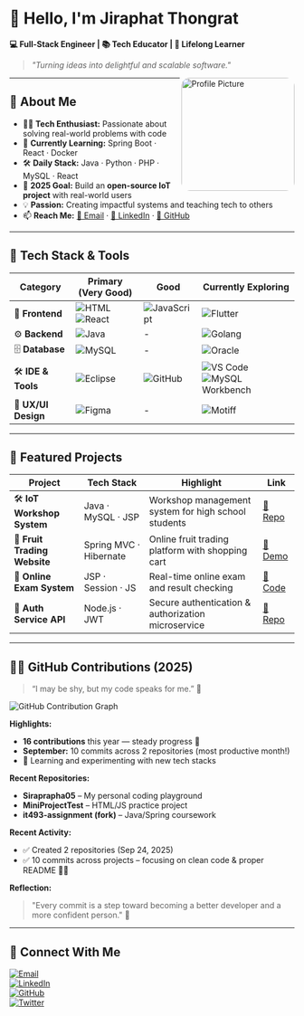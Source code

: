 # 👋 Hello, I'm **Jiraphat Thongrat**

**💻 Full-Stack Engineer | 📚 Tech Educator | 🌱 Lifelong Learner**  
> _"Turning ideas into delightful and scalable software."_  

<img align="right" alt="Profile Picture" width="200" src="YOUR_PROFILE_IMAGE_URL" style="border-radius: 15px;">

---

## 🚀 About Me  
- 👨‍💻 **Tech Enthusiast:** Passionate about solving real-world problems with code  
- 🌱 **Currently Learning:** Spring Boot · React · Docker  
- 🛠 **Daily Stack:** Java · Python · PHP · MySQL · React  
- 🎯 **2025 Goal:** Build an **open-source IoT project** with real-world users  
- 💡 **Passion:** Creating impactful systems and teaching tech to others  
- 📫 **Reach Me:** [📧 Email](mailto:makhan2888@gmail.com) · [💼 LinkedIn](#) · [🐙 GitHub](#)

---

## 🧰 Tech Stack & Tools  

| **Category** | **Primary (Very Good)** | **Good** | **Currently Exploring** |
|-------------|------------------------|---------|-----------------------|
| 🎨 **Frontend** | ![HTML](https://img.shields.io/badge/HTML-E34F26?style=for-the-badge&logo=html5&logoColor=white) ![React](https://img.shields.io/badge/React-20232A?style=for-the-badge&logo=react&logoColor=61DAFB) | ![JavaScript](https://img.shields.io/badge/JavaScript-F7DF1E?style=for-the-badge&logo=javascript&logoColor=black) | ![Flutter](https://img.shields.io/badge/Flutter-02569B?style=for-the-badge&logo=flutter&logoColor=white) |
| ⚙️ **Backend** | ![Java](https://img.shields.io/badge/Java-007396?style=for-the-badge&logo=java&logoColor=white) | - | ![Golang](https://img.shields.io/badge/Go-00ADD8?style=for-the-badge&logo=go&logoColor=white) |
| 🗄 **Database** | ![MySQL](https://img.shields.io/badge/MySQL-4479A1?style=for-the-badge&logo=mysql&logoColor=white) | - | ![Oracle](https://img.shields.io/badge/Oracle-F80000?style=for-the-badge&logo=oracle&logoColor=white) |
| 🛠 **IDE & Tools** | ![Eclipse](https://img.shields.io/badge/Eclipse-2C2255?style=for-the-badge&logo=eclipse&logoColor=white) | ![GitHub](https://img.shields.io/badge/GitHub-181717?style=for-the-badge&logo=github) | ![VS Code](https://img.shields.io/badge/VS%20Code-007ACC?style=for-the-badge&logo=visual-studio-code&logoColor=white) ![MySQL Workbench](https://img.shields.io/badge/MySQL%20Workbench-00758F?style=for-the-badge&logo=mysql&logoColor=white) |
| 🎨 **UX/UI Design** | ![Figma](https://img.shields.io/badge/Figma-F24E1E?style=for-the-badge&logo=figma&logoColor=white) | - | ![Motiff](https://img.shields.io/badge/Motiff-000000?style=for-the-badge&logoColor=white) |

---

## 📌 Featured Projects  

| Project | Tech Stack | Highlight | Link |
|--------|------------|----------|------|
| 🛠 **IoT Workshop System** | Java · MySQL · JSP | Workshop management system for high school students | [🔗 Repo](#) |
| 🍎 **Fruit Trading Website** | Spring MVC · Hibernate | Online fruit trading platform with shopping cart | [🔗 Demo](#) |
| 📝 **Online Exam System** | JSP · Session · JS | Real-time online exam and result checking | [🔗 Code](#) |
| 🔐 **Auth Service API** | Node.js · JWT | Secure authentication & authorization microservice | [🔗 Repo](#) |

---

## 🧑‍💻 GitHub Contributions (2025)

> “I may be shy, but my code speaks for me.” 💬  

![GitHub Contribution Graph](https://github.com/yourgithub.png?tab=overview&from=2025-01-01&to=2025-12-31)

**Highlights:**  
- **16 contributions** this year — steady progress 🚀  
- **September:** 10 commits across 2 repositories (most productive month!)  
- 🌱 Learning and experimenting with new tech stacks  

**Recent Repositories:**  
- **Siraprapha05** – My personal coding playground  
- **MiniProjectTest** – HTML/JS practice project  
- **it493-assignment (fork)** – Java/Spring coursework  

**Recent Activity:**  
- ✅ Created 2 repositories (Sep 24, 2025)  
- ✅ 10 commits across projects – focusing on clean code & proper README ✍🏻  

**Reflection:**  
> "Every commit is a step toward becoming a better developer and a more confident person." 💪

---

## 🤝 Connect With Me  

[![Email](https://img.shields.io/badge/Email-makhan2888%40gmail.com-blue?style=for-the-badge)](mailto:makhan2888@gmail.com)  
[![LinkedIn](https://img.shields.io/badge/LinkedIn-Profile-blue?style=for-the-badge&logo=linkedin)](#)  
[![GitHub](https://img.shields.io/badge/GitHub-Profile-black?style=for-the-badge&logo=github)](#)  
[![Twitter](https://img.shields.io/badge/X%2FTwitter-Profile-1DA1F2?style=for-the-badge&logo=twitter)](#)
